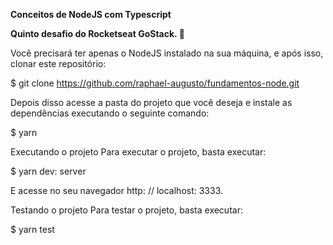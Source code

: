 **Conceitos de NodeJS com Typescript**



**Quinto desafio do Rocketseat GoStack. 🚀**


Você precisará ter apenas o NodeJS instalado na sua máquina, e após isso, clonar este repositório:

$ git clone https://github.com/raphael-augusto/fundamentos-node.git

Depois disso acesse a pasta do projeto que você deseja e instale as dependências executando o seguinte comando:

$ yarn

Executando o projeto
Para executar o projeto, basta executar:

$ yarn dev: server

E acesse no seu navegador http: // localhost: 3333.

Testando o projeto
Para testar o projeto, basta executar:

$ yarn test
